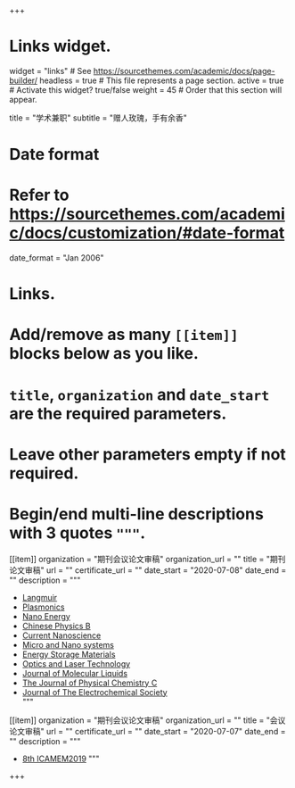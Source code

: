 +++
# Links widget.
widget = "links"  # See https://sourcethemes.com/academic/docs/page-builder/
headless = true  # This file represents a page section.
active = true  # Activate this widget? true/false
weight = 45  # Order that this section will appear.

title = "学术兼职"
subtitle = "赠人玫瑰，手有余香"

# Date format
#   Refer to https://sourcethemes.com/academic/docs/customization/#date-format
date_format = "Jan 2006"

# Links.
#   Add/remove as many `[[item]]` blocks below as you like.
#   `title`, `organization` and `date_start` are the required parameters.
#   Leave other parameters empty if not required.
#   Begin/end multi-line descriptions with 3 quotes `"""`.

[[item]]
  organization = "期刊会议论文审稿"
  organization_url = ""
  title = "期刊论文审稿"
  url = ""
  certificate_url = ""
  date_start = "2020-07-08"
  date_end = ""
  description = """
  * [Langmuir](https://pubs.acs.org/journal/langd5/)
  * [Plasmonics](https://www.springer.com/journal/11468)
  * [Nano Energy](https://www.sciencedirect.com/journal/nano-energy)
  * [Chinese Physics B](http://cpb.iphy.ac.cn/EN/volumn/home.shtml)
  * [Current Nanoscience](https://www.currentnanoscience.com/)
  * [Micro and Nano systems](https://benthamscience.com/journals/micro-and-nanosystems/)
  * [Energy Storage Materials](https://www.sciencedirect.com/journal/energy-storage-materials)
  * [Optics and Laser Technology](https://www.sciencedirect.com/journal/optics-and-laser-technology)
  * [Journal of Molecular Liquids](https://www.sciencedirect.com/journal/journal-of-molecular-liquids)
  * [The Journal of Physical Chemistry C](https://pubs.acs.org/journal/jpccck/)
  * [Journal of The Electrochemical Society](https://iopscience.iop.org/journal/1945-7111)  
  """

[[item]]
  organization = "期刊会议论文审稿"
  organization_url = ""
  title = "会议论文审稿"
  url = ""
  certificate_url = ""
  date_start = "2020-07-07"
  date_end = ""
  description = """
  * [8th ICAMEM2019](http://www.icamem.org/)
  """

+++
